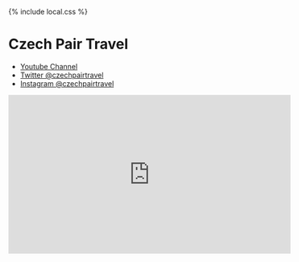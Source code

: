 {% include local.css %}

# Czech Pair Travel

* [Youtube Channel](https://www.youtube.com/channel/UCE2ijMFqlvmP_qSO9GAm2yg)
* [Twitter @czechpairtravel](https://twitter.com/czechpairtravel/)
* [Instagram @czechpairtravel](https://instagram.com/czechpairtravel)

<center><iframe width="560" height="315" src="https://www.youtube.com/embed/Mzwfa1ytZPQ" frameborder="0" allowfullscreen></iframe></center>

